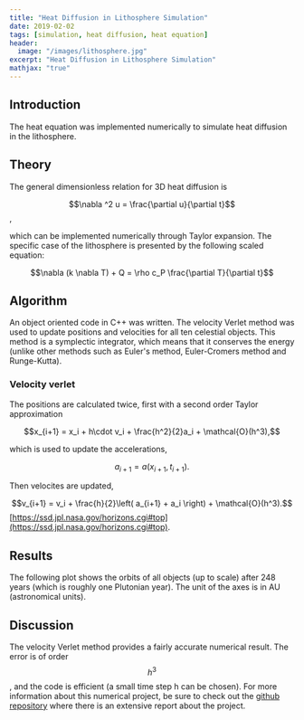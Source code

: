 ```yaml
---
title: "Heat Diffusion in Lithosphere Simulation"
date: 2019-02-02
tags: [simulation, heat diffusion, heat equation]
header:
  image: "/images/lithosphere.jpg"
excerpt: "Heat Diffusion in Lithosphere Simulation"
mathjax: "true"
---
```

## Introduction
The heat equation was implemented numerically to simulate heat diffusion in the lithosphere.

## Theory
The general dimensionless relation for 3D heat diffusion is

$$\nabla ^2 u = \frac{\partial u}{\partial t}$$,

which can be implemented numerically through Taylor expansion. The specific case of the lithosphere is presented by the following scaled equation:

$$\nabla (k \nabla T) + Q = \rho c_P \frac{\partial T}{\partial t}$$

## Algorithm
An object oriented code in C++ was written. The velocity Verlet method was used to update positions and velocities for all ten celestial objects. This method is a symplectic integrator, which means that it conserves the energy (unlike other methods such as Euler's method, Euler-Cromers method and Runge-Kutta).
### Velocity verlet
The positions are calculated twice, first with a second order Taylor approximation

$$x_{i+1} = x_i + h\cdot v_i + \frac{h^2}{2}a_i + \mathcal{O}(h^3),$$

which is used to update the accelerations,

$$a_{i+1} = a(x_{i+1}, t_{i+1}).$$

Then velocites are updated,

$$v_{i+1} = v_i + \frac{h}{2}\left( a_{i+1} + a_i \right) + \mathcal{O}(h^3).$$ [https://ssd.jpl.nasa.gov/horizons.cgi#top](https://ssd.jpl.nasa.gov/horizons.cgi#top).

## Results
The following plot shows the orbits of all objects (up to scale) after 248 years (which is roughly one Plutonian year). The unit of the axes is in AU (astronomical units).
<img src="{{ site.url }}{{ site.baseurl }}/images/solarsystemplot.png" alt="">

## Discussion
The velocity Verlet method provides a fairly accurate numerical result. The error is of order $$h^3$$, and the code is efficient (a small time step h can be chosen).
For more information about this numerical project, be sure to check out the [github repository](https://github.com/simehaa/solar-system) where there is an extensive report about the project.
